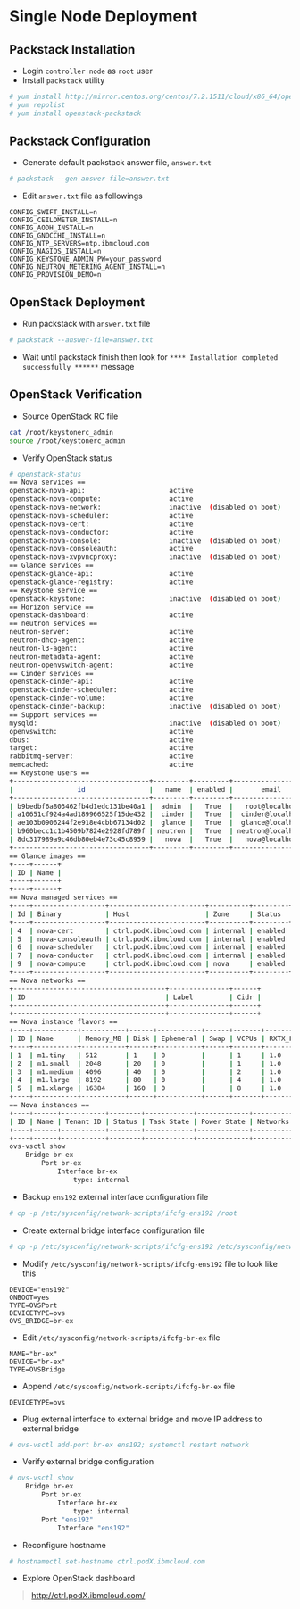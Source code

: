 # Single Node Deployment
## Packstack Installation
* Login `controller node` as `root` user
* Install `packstack` utility
```bash
# yum install http://mirror.centos.org/centos/7.2.1511/cloud/x86_64/openstack-mitaka/centos-release-openstack-mitaka-1-3.el7.noarch.rpm
# yum repolist
# yum install openstack-packstack
```

## Packstack Configuration
* Generate default packstack answer file, `answer.txt`
```bash
# packstack --gen-answer-file=answer.txt
```
* Edit `answer.txt` file as followings
```
CONFIG_SWIFT_INSTALL=n
CONFIG_CEILOMETER_INSTALL=n
CONFIG_AODH_INSTALL=n
CONFIG_GNOCCHI_INSTALL=n
CONFIG_NTP_SERVERS=ntp.ibmcloud.com
CONFIG_NAGIOS_INSTALL=n
CONFIG_KEYSTONE_ADMIN_PW=your_password
CONFIG_NEUTRON_METERING_AGENT_INSTALL=n
CONFIG_PROVISION_DEMO=n
```

## OpenStack Deployment
* Run packstack with `answer.txt` file
```bash
# packstack --answer-file=answer.txt
```
* Wait until packstack finish then look for `**** Installation completed successfully ******` message

## OpenStack Verification
* Source OpenStack RC file
```bash
cat /root/keystonerc_admin
source /root/keystonerc_admin
```
* Verify OpenStack status
```bash
# openstack-status
== Nova services ==
openstack-nova-api:                     active
openstack-nova-compute:                 active
openstack-nova-network:                 inactive  (disabled on boot)
openstack-nova-scheduler:               active
openstack-nova-cert:                    active
openstack-nova-conductor:               active
openstack-nova-console:                 inactive  (disabled on boot)
openstack-nova-consoleauth:             active
openstack-nova-xvpvncproxy:             inactive  (disabled on boot)
== Glance services ==
openstack-glance-api:                   active
openstack-glance-registry:              active
== Keystone service ==
openstack-keystone:                     inactive  (disabled on boot)
== Horizon service ==
openstack-dashboard:                    active
== neutron services ==
neutron-server:                         active
neutron-dhcp-agent:                     active
neutron-l3-agent:                       active
neutron-metadata-agent:                 active
neutron-openvswitch-agent:              active
== Cinder services ==
openstack-cinder-api:                   active
openstack-cinder-scheduler:             active
openstack-cinder-volume:                active
openstack-cinder-backup:                inactive  (disabled on boot)
== Support services ==
mysqld:                                 inactive  (disabled on boot)
openvswitch:                            active
dbus:                                   active
target:                                 active
rabbitmq-server:                        active
memcached:                              active
== Keystone users ==
+----------------------------------+---------+---------+-------------------+
|                id                |   name  | enabled |       email       |
+----------------------------------+---------+---------+-------------------+
| b9bedbf6a803462fb4d1edc131be40a1 |  admin  |   True  |   root@localhost  |
| a10651cf924a4ad189966525f15de432 |  cinder |   True  |  cinder@localhost |
| ae103b0906244f2e918e4cbb67134d02 |  glance |   True  |  glance@localhost |
| b960becc1c1b4509b7824e2928fd789f | neutron |   True  | neutron@localhost |
| 8dc317989a9c46db80eb4e73c45c8959 |   nova  |   True  |   nova@localhost  |
+----------------------------------+---------+---------+-------------------+
== Glance images ==
+----+------+
| ID | Name |
+----+------+
+----+------+
== Nova managed services ==
+----+------------------+------------------------+----------+---------+-------+----------------------------+-----------------+
| Id | Binary           | Host                   | Zone     | Status  | State | Updated_at                 | Disabled Reason |
+----+------------------+------------------------+----------+---------+-------+----------------------------+-----------------+
| 4  | nova-cert        | ctrl.podX.ibmcloud.com | internal | enabled | up    | 2016-05-11T09:41:34.000000 | -               |
| 5  | nova-consoleauth | ctrl.podX.ibmcloud.com | internal | enabled | up    | 2016-05-11T09:41:28.000000 | -               |
| 6  | nova-scheduler   | ctrl.podX.ibmcloud.com | internal | enabled | up    | 2016-05-11T09:41:32.000000 | -               |
| 7  | nova-conductor   | ctrl.podX.ibmcloud.com | internal | enabled | up    | 2016-05-11T09:41:36.000000 | -               |
| 9  | nova-compute     | ctrl.podX.ibmcloud.com | nova     | enabled | up    | 2016-05-11T09:41:31.000000 | -               |
+----+------------------+------------------------+----------+---------+-------+----------------------------+-----------------+
== Nova networks ==
+--------------------------------------+---------------+------+
| ID                                   | Label         | Cidr |
+--------------------------------------+---------------+------+
+--------------------------------------+---------------+------+
== Nova instance flavors ==
+----+-----------+-----------+------+-----------+------+-------+-------------+-----------+
| ID | Name      | Memory_MB | Disk | Ephemeral | Swap | VCPUs | RXTX_Factor | Is_Public |
+----+-----------+-----------+------+-----------+------+-------+-------------+-----------+
| 1  | m1.tiny   | 512       | 1    | 0         |      | 1     | 1.0         | True      |
| 2  | m1.small  | 2048      | 20   | 0         |      | 1     | 1.0         | True      |
| 3  | m1.medium | 4096      | 40   | 0         |      | 2     | 1.0         | True      |
| 4  | m1.large  | 8192      | 80   | 0         |      | 4     | 1.0         | True      |
| 5  | m1.xlarge | 16384     | 160  | 0         |      | 8     | 1.0         | True      |
+----+-----------+-----------+------+-----------+------+-------+-------------+-----------+
== Nova instances ==
+----+------+-----------+--------+------------+-------------+----------+
| ID | Name | Tenant ID | Status | Task State | Power State | Networks |
+----+------+-----------+--------+------------+-------------+----------+
+----+------+-----------+--------+------------+-------------+----------+
ovs-vsctl show
    Bridge br-ex
        Port br-ex
            Interface br-ex
                type: internal
```
* Backup `ens192` external interface configuration file
```bash
# cp -p /etc/sysconfig/network-scripts/ifcfg-ens192 /root
```
* Create external bridge interface configuration file
```bash
# cp -p /etc/sysconfig/network-scripts/ifcfg-ens192 /etc/sysconfig/network-scripts/ifcfg-br-ex
```
* Modify `/etc/sysconfig/network-scripts/ifcfg-ens192` file to look like this
```
DEVICE="ens192"
ONBOOT=yes
TYPE=OVSPort
DEVICETYPE=ovs
OVS_BRIDGE=br-ex
```
* Edit `/etc/sysconfig/network-scripts/ifcfg-br-ex` file
```
NAME="br-ex"
DEVICE="br-ex"
TYPE=OVSBridge
```
* Append `/etc/sysconfig/network-scripts/ifcfg-br-ex` file
```
DEVICETYPE=ovs
```
* Plug external interface to external bridge and move IP address to external bridge
```bash
# ovs-vsctl add-port br-ex ens192; systemctl restart network
```
* Verify external bridge configuration
```bash
# ovs-vsctl show
    Bridge br-ex
        Port br-ex
            Interface br-ex
                type: internal
        Port "ens192"
            Interface "ens192"
```
* Reconfigure hostname
```bash
# hostnamectl set-hostname ctrl.podX.ibmcloud.com
```
* Explore OpenStack dashboard
> http://ctrl.podX.ibmcloud.com/
